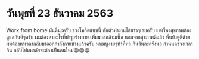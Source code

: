 # วันพุธที่ 23 ธันวาคม 2563
Work from home มันดีนะครับ ช่วงโควิดแบบนี้ กักตัวทำงานได้ยาวๆเลยครับ แต่เรื่องสุขภาพต้องดูแลกันดีๆครับ ผมต้องหาอะไรที่บำรุงร่างกาย เพิ่มมวลกล้ามเนื้อ นอกจากสุขภาพดีแล้ว หั่นยังดูดีด้วย ผมต้องหาเวลากลับมาออกกำลังกายบ้างแล้วครับ หาเมนูง่ายๆทำที่หอ กินวันละครั้งพอ กำหนดช่วงเวลากิน กลับไปมหาลัยจะต้องเป็นคนใหม่😁😁😁